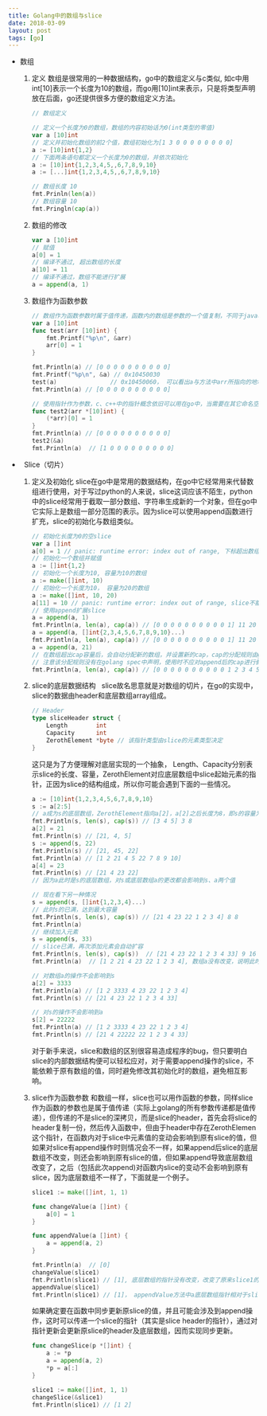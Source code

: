 ```yaml
---
title: Golang中的数组与slice
date: 2018-03-09
layout: post
tags: [go]
---
```


*   数组
    1.  定义
        数组是很常用的一种数据结构，go中的数组定义与c类似, 如c中用int[10]表示一个长度为10的数组，而go用[10]int来表示，只是将类型声明放在后面，go还提供很多方便的数组定义方法。
        
        ```go
        // 数组定义

        // 定义一个长度为0的数组，数组的内容初始话为0(int类型的零值)
        var a [10]int
        // 定义并初始化数组的前2个值，数组初始化为[1 3 0 0 0 0 0 0 0 0]
        a := [10]int{1,2}
        // 下面两条语句都定义一个长度为0的数组，并依次初始化
        a := [10]int{1,2,3,4,5,,6,7,8,9,10}
        a := [...]int{1,2,3,4,5,,6,7,8,9,10}

        // 数组长度 10
        fmt.Prinln(len(a))
        // 数组容量 10
        fmt.Pringln(cap(a))
        ```
  
    2. 数组的修改
        
        ```go
        var a [10]int
        // 赋值
        a[0] = 1
        // 编译不通过, 超出数组的长度
        a[10] = 11
        // 编译不通过，数组不能进行扩展
        a = append(a, 1)
        ```
  
    3.  数组作为函数参数
        ```go
        // 数组作为函数参数时属于值传递，函数内的数组是参数的一个值复制，不同于java、c++等面向对象语言中数组参数的处理
        var a [10]int
        func test(arr [10]int) {
            fmt.Printf("%p\n", &arr)
            arr[0] = 1
        }

        fmt.Println(a) // [0 0 0 0 0 0 0 0 0 0]
        fmt.Printf("%p\n", &a) // 0x10450030 
        test(a)               // 0x10450060， 可以看出a与方法中arr所指向的地址是不一样的，arr是a的一个完整拷贝
        fmt.Println(a) // [0 0 0 0 0 0 0 0 0 0]

        // 使用指针作为参数，c、c++中的指针概念依旧可以用在go中，当需要在其它命名空间(如方法)中修改参数对应的外部变量值时，影使用指针作为参数
        func test2(arr *[10]int) {
            (*arr)[0] = 1
        }
        fmt.Println(a) // [0 0 0 0 0 0 0 0 0 0]
        test2(&a)
        fmt.Println(a)  // [1 0 0 0 0 0 0 0 0 0]
        ```

*   Slice（切片）
    1.  定义及初始化
        slice在go中是常用的数据结构，在go中它经常用来代替数组进行使用，对于写过python的人来说，slice这词应该不陌生，python中的slice经常用于截取一部分数组、字符串生成新的一个对象，但在go中它实际上是数组一部分范围的表示。因为slice可以使用append函数进行扩充，slice的初始化与数组类似。 
        ```go
        // 初始化长度为0的空slice
        var a []int
        a[0] = 1 // panic: runtime error: index out of range, 下标超出数组长度
        // 初始化一个数组并赋值
        a := []int{1,2}
        // 初始化一个长度为10, 容量为10的数组
        a := make([]int, 10)
        // 初始化一个长度为10， 容量为20的数组
        a := make([]int, 10, 20)
        a[11] = 10 // panic: runtime error: index out of range, slice不能自动扩展长度
        // 使用append扩展slice
        a = append(a, 1)
        fmt.Println(a, len(a), cap(a)) // [0 0 0 0 0 0 0 0 0 0 1] 11 20
        a = append(a, []int{2,3,4,5,6,7,8,9,10}...)
        fmt.Println(a, len(a), cap(a)) // [0 0 0 0 0 0 0 0 0 0 1] 11 20
        a = append(a, 21)
        // 在数组超出cap容量后，会自动分配新的数组，并设置新的cap，cap的分配规则由golang runtime决定，
        // 注意该分配规则没有在golang spec中声明，使用时不应对append后的cap进行假设
        fmt.Println(a, len(a), cap(a)) // [0 0 0 0 0 0 0 0 0 0 1 2 3 4 5 6 7 8 9 10 21] 21 40
        ```
  
    2.  slice的底层数据结构 
        slice故名思意就是对数组的切片，在go的实现中，slice的数据由header和底层数组array组成。
        ```go
        // Header
        type sliceHeader struct {
            Length        int
            Capacity      int
            ZerothElement *byte // 该指针类型由slice的元素类型决定
        }
        ```
        这只是为了方便理解对底层实现的一个抽象， Length、Capacity分别表示slice的长度、容量，ZerothElement对应底层数组中slice起始元素的指针，正因为slice的结构组成，所以你可能会遇到下面的一些情况。
        ```go
        a := [10]int{1,2,3,4,5,6,7,8,9,10}
        s := a[2:5]
        // a成为s的底层数组，ZerothElement指向a[2]，a[2]之后长度为8，即s的容量为8
        fmt.Println(s, len(s), cap(s)) // [3 4 5] 3 8
        a[2] = 21
        fmt.Println(s) // [21, 4, 5]
        s := append(s, 22)
        fmt.Println(s) // [21, 45, 22]
        fmt.Println(a) // [1 2 21 4 5 22 7 8 9 10]
        a[4] = 23
        fmt.Println(s) // [21 4 23 22]
        // 因为a此时是s的底层数组，对s或底层数组a的更改都会影响到s、a两个值

        // 现在看下另一种情况
        s = append(s, []int{1,2,3,4}...)
        // 此时s的已满，达到最大容量
        fmt.Println(s, len(s), cap(s)) // [21 4 23 22 1 2 3 4] 8 8
        fmt.Println(a)
        // 继续加入元素
        s = append(s, 33)
        // slice已满，再次添加元素会自动扩容
        fmt.Println(s, len(s), cap(s))  // [21 4 23 22 1 2 3 4 33] 9 16
        fmt.Println(a)  // [1 2 21 4 23 22 1 2 3 4], 数组a没有改变，说明此时s的底层数组已经不是a了

        // 对数组a的操作不会影响到s
        a[2] = 3333
        fmt.Println(a) // [1 2 3333 4 23 22 1 2 3 4]
        fmt.Println(s) // [21 4 23 22 1 2 3 4 33]

        // 对s的操作不会影响到a
        s[2] = 22222
        fmt.Println(a) // [1 2 3333 4 23 22 1 2 3 4]
        fmt.Println(s) // [21 4 22222 22 1 2 3 4 33]
        ```
        对于新手来说，slice和数组的区别很容易造成程序的bug，但只要明白slice的内部数据结构便可以轻松应对，对于需要append操作的slice，不能依赖于原有数组的值，同时避免修改其初始化时的数组，避免相互影响。

    3.  slice作为函数参数
        和数组一样，slice也可以用作函数的参数，同样slice作为函数的参数也是属于值传递（实际上golang的所有参数传递都是值传递），但传递的不是slice的深拷贝，而是slice的header，首先会将slice的header复制一份，然后传入函数中，但由于header中存在ZerothElemen这个指针，在函数内对于slice中元素值的变动会影响到原有slice的值，但如果对slice有append操作时则情况会不一样，如果append后slice的底层数组不改变，则还会影响到原有slice的值，但如果append导致底层数组改变了，之后（包括此次append)对函数内slice的变动不会影响到原有slice，因为底层数组不一样了，下面就是一个例子。
        ```go
        slice1 := make([]int, 1, 1)

        func changeValue(a []int) {
            a[0] = 1
        }

        func appendValue(a []int) {
            a = append(a, 2)
        }

        fmt.Println(a)  // [0]
        changeValue(slice1)
        fmt.Println(slice1) // [1], 底层数组的指针没有改变，改变了原来slice1的值
        appendValue(slice1)
        fmt.Println(slice1) // [1]， appendValue方法中a底层数组指针相对于slice1改变了，对a的更改不会影响到slice1
        ```
        如果确定要在函数中同步更新原slice的值，并且可能会涉及到append操作，这时可以传递一个slice的指针（其实是slice header的指针），通过对指针更新会更新原slice的header及底层数组，因而实现同步更新。
        ```go
        func changeSlice(p *[]int) {
            a := *p
            a = append(a, 2)
            *p = a[:]
        }

        slice1 := make([]int, 1, 1)
        changeSlice(&slice1)
        fmt.Println(slice1) // [1 2]
        ```
